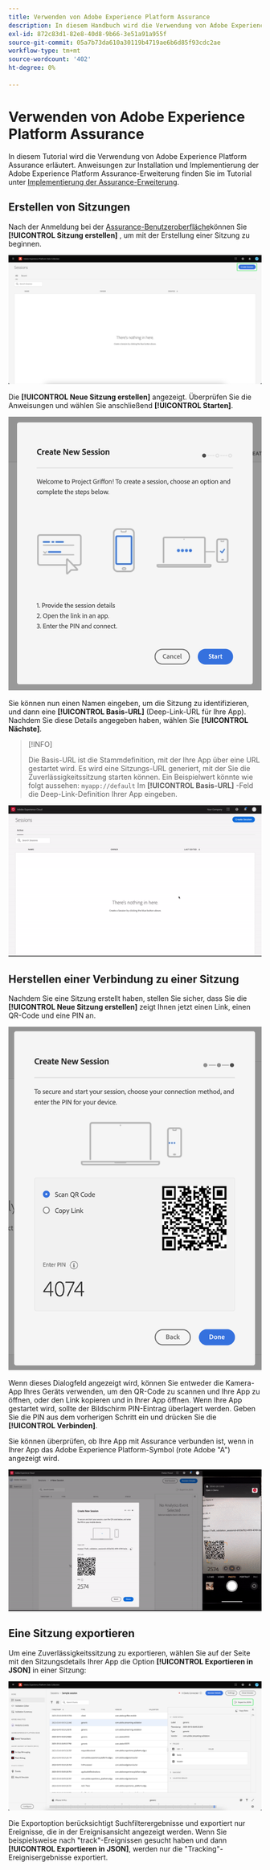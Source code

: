 ```yaml
---
title: Verwenden von Adobe Experience Platform Assurance
description: In diesem Handbuch wird die Verwendung von Adobe Experience Platform Assurance nach der Installation und Implementierung erläutert.
exl-id: 872c83d1-82e8-40d8-9b66-3e51a91a955f
source-git-commit: 05a7b73da610a30119b4719ae6b6d85f93cdc2ae
workflow-type: tm+mt
source-wordcount: '402'
ht-degree: 0%

---
```


# Verwenden von Adobe Experience Platform Assurance

In diesem Tutorial wird die Verwendung von Adobe Experience Platform Assurance erläutert. Anweisungen zur Installation und Implementierung der Adobe Experience Platform Assurance-Erweiterung finden Sie im Tutorial unter [Implementierung der Assurance-Erweiterung](./implement-assurance.md).

## Erstellen von Sitzungen

Nach der Anmeldung bei der [Assurance-Benutzeroberfläche](https://experience.adobe.com/assurance)können Sie **[!UICONTROL Sitzung erstellen]** , um mit der Erstellung einer Sitzung zu beginnen.

![Die Schaltfläche Sitzung erstellen ist hervorgehoben und zeigt an, wo Sie eine Sitzung erstellen können.](./images/using-assurance/create-session.png)

Die **[!UICONTROL Neue Sitzung erstellen]** angezeigt. Überprüfen Sie die Anweisungen und wählen Sie anschließend **[!UICONTROL Starten]**.

![Das Dialogfeld Neue Sitzung erstellen wird mit Anweisungen zur Verwendung von Assurance angezeigt.](./images/using-assurance/create-new-session.png)

Sie können nun einen Namen eingeben, um die Sitzung zu identifizieren, und dann eine **[!UICONTROL Basis-URL]** (Deep-Link-URL für Ihre App). Nachdem Sie diese Details angegeben haben, wählen Sie **[!UICONTROL Nächste]**.

>[!INFO]
>
>Die Basis-URL ist die Stammdefinition, mit der Ihre App über eine URL gestartet wird. Es wird eine Sitzungs-URL generiert, mit der Sie die Zuverlässigkeitssitzung starten können. Ein Beispielwert könnte wie folgt aussehen: `myapp://default` Im **[!UICONTROL Basis-URL]** -Feld die Deep-Link-Definition Ihrer App eingeben.

![Der vollständige Workflow zum Erstellen einer neuen Sitzung wird angezeigt.](./images/using-assurance/create-session.gif)

## Herstellen einer Verbindung zu einer Sitzung

Nachdem Sie eine Sitzung erstellt haben, stellen Sie sicher, dass Sie die **[!UICONTROL Neue Sitzung erstellen]** zeigt Ihnen jetzt einen Link, einen QR-Code und eine PIN an.

![Ein Dialogfeld mit den Optionen für die Verbindung mit Ihrer Zuverlässigkeitssitzung wird angezeigt.](./images/using-assurance/create-new-session-pin.png)

Wenn dieses Dialogfeld angezeigt wird, können Sie entweder die Kamera-App Ihres Geräts verwenden, um den QR-Code zu scannen und Ihre App zu öffnen, oder den Link kopieren und in Ihrer App öffnen. Wenn Ihre App gestartet wird, sollte der Bildschirm PIN-Eintrag überlagert werden. Geben Sie die PIN aus dem vorherigen Schritt ein und drücken Sie die **[!UICONTROL Verbinden]**.

Sie können überprüfen, ob Ihre App mit Assurance verbunden ist, wenn in Ihrer App das Adobe Experience Platform-Symbol (rote Adobe &quot;A&quot;) angezeigt wird.

![Der vollständige Workflow zum Verbinden Ihrer Anwendung mit einer Zuverlässigkeitssitzung wird angezeigt.](./images/using-assurance/connect-session.gif)

## Eine Sitzung exportieren

Um eine Zuverlässigkeitssitzung zu exportieren, wählen Sie auf der Seite mit den Sitzungsdetails Ihrer App die Option **[!UICONTROL Exportieren in JSON]** in einer Sitzung:

![Exportieren einer Sitzung](./images/using-assurance/export-session.png)

Die Exportoption berücksichtigt Suchfilterergebnisse und exportiert nur Ereignisse, die in der Ereignisansicht angezeigt werden. Wenn Sie beispielsweise nach &quot;track&quot;-Ereignissen gesucht haben und dann **[!UICONTROL Exportieren in JSON]**, werden nur die &quot;Tracking&quot;-Ereignisergebnisse exportiert.
